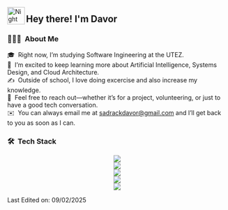 
<img alt="Night Coding" src="./assets/Hand%20Wave.gif" width='40' align="left"/><h2>Hey there! I'm Davor</h2>


### 👨🏻‍💻 &nbsp;About Me

🎓  Right now, I’m studying Software Ingineering at the UTEZ. \
🌱  I’m excited to keep learning more about Artificial Intelligence, Systems Design, and Cloud Architecture. \
✍️  Outside of school, I love doing excercise and also increase my knowledge. \
💬  Feel free to reach out—whether it’s for a project, volunteering, or just to have a good tech conversation. \
✉️  You can always email me at sadrackdavor@gmail.com and I’ll get back to you as soon as I can. 



### 🛠 &nbsp;Tech Stack

<div align="center">
  <p>
    <img src="https://skillicons.dev/icons?i=java,js,c,cpp,kotlin,php&perline=8" /><br>
    <img src="https://skillicons.dev/icons?i=html,css,bootstrap,figma,canva&perline=8" /><br>
    <img src="https://skillicons.dev/icons?i=mysql&perline=8" /><br>
    <img src="https://skillicons.dev/icons?i=git,github,discord&perline=8" /><br>
    <img src="https://skillicons.dev/icons?i=vscode,sublime,androidstudio,idea,eclipse,netbeans&perline=8" />
  </p>
</div>

Last Edited on: 09/02/2025

